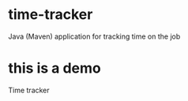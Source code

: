 # time-tracker
Java (Maven) application for tracking time on the job

# this is a demo

Time tracker
